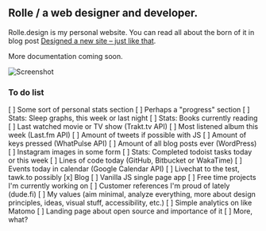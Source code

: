 ## Rolle / a web designer and developer.

Rolle.design is my personal website. You can read all about the born of it in blog post [Designed a new site – just like that](https://rolle.design/designed-a-new-site-just-like-that).

More documentation coming soon.

![Screenshot](https://i.imgur.com/kSgRFIr.png "Screenshot")

### To do list

[ ] Some sort of personal stats section
[ ] Perhaps a "progress" section
[ ] Stats: Sleep graphs, this week or last night
[ ] Stats: Books currently reading
[ ] Last watched movie or TV show (Trakt.tv API)
[ ] Most listened album this week (Last.fm API)
[ ] Amount of tweets if possible with JS
[ ] Amount of keys pressed (WhatPulse API)
[ ] Amount of all blog posts ever (WordPress)
[ ] Instagram images in some form
[ ] Stats: Completed todoist tasks today or this week
[ ] Lines of code today (GitHub, Bitbucket or WakaTime)
[ ] Events today in calendar (Google Calendar API)
[ ] Livechat to the test, tawk.to possibly
[x] Blog
[ ] Vanilla JS single page app
[ ] Free time projects I'm currently working on
[ ] Customer references I'm proud of lately (dude.fi)
[ ] My values (aim minimal, analyze everything, more about design principles, ideas, visual stuff, accessibility, etc.)
[ ] Simple analytics on like Matomo
[ ] Landing page about open source and importance of it
[ ] More, what?
